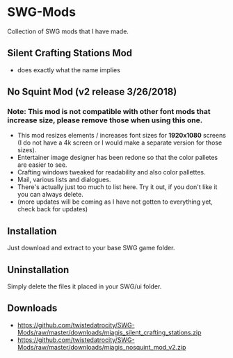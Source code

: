 # SWG-Mods
Collection of SWG mods that I have made.

## Silent Crafting Stations Mod
* does exactly what the name implies

## No Squint Mod (v2 release 3/26/2018)
### Note: This mod is not compatible with other font mods that increase size, please remove those when using this one.
* This mod resizes elements / increases font sizes for <b>1920x1080</b> screens (I do not have a 4k screen or I would make a separate version for those sizes).
* Entertainer image designer has been redone so that the color palletes are easier to see.
* Crafting windows tweaked for readability and also color pallettes.
* Mail, various lists and dialogues.
* There's actually just too much to list here. Try it out, if you don't like it you can always delete.
* (more updates will be coming as I have not gotten to everything yet, check back for updates)

## Installation
Just download and extract to your base SWG game folder.

## Uninstallation
Simply delete the files it placed in your SWG/ui folder.

## Downloads
* https://github.com/twistedatrocity/SWG-Mods/raw/master/downloads/miagis_silent_crafting_stations.zip
* https://github.com/twistedatrocity/SWG-Mods/raw/master/downloads/miagis_nosquint_mod_v2.zip
